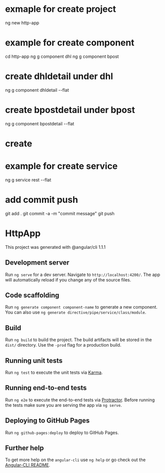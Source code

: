 

# exmaple for create project
ng new http-app

# example for create component
cd http-app
ng g component dhl
ng g component bpost

# create dhldetail under dhl
ng g component dhldetail --flat
# create bpostdetail under bpost
ng g component bpostdetail --flat

# create
# example for create service

ng g service rest --flat



# add commit push
git add .
git commit -a -m "commit message"
git push

# HttpApp

This project was generated with @angular/cli 1.1.1

## Development server
Run `ng serve` for a dev server. Navigate to `http://localhost:4200/`. The app will automatically reload if you change any of the source files.

## Code scaffolding

Run `ng generate component component-name` to generate a new component. You can also use `ng generate directive/pipe/service/class/module`.

## Build

Run `ng build` to build the project. The build artifacts will be stored in the `dist/` directory. Use the `-prod` flag for a production build.

## Running unit tests

Run `ng test` to execute the unit tests via [Karma](https://karma-runner.github.io).

## Running end-to-end tests

Run `ng e2e` to execute the end-to-end tests via [Protractor](http://www.protractortest.org/).
Before running the tests make sure you are serving the app via `ng serve`.

## Deploying to GitHub Pages

Run `ng github-pages:deploy` to deploy to GitHub Pages.

## Further help

To get more help on the `angular-cli` use `ng help` or go check out the [Angular-CLI README](https://github.com/angular/angular-cli/blob/master/README.md).
